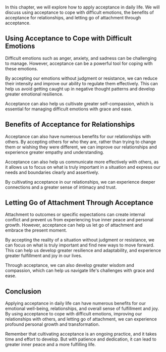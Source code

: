 
In this chapter, we will explore how to apply acceptance in daily life. We will discuss using acceptance to cope with difficult emotions, the benefits of acceptance for relationships, and letting go of attachment through acceptance.

Using Acceptance to Cope with Difficult Emotions
------------------------------------------------

Difficult emotions such as anger, anxiety, and sadness can be challenging to manage. However, acceptance can be a powerful tool for coping with these emotions.

By accepting our emotions without judgment or resistance, we can reduce their intensity and improve our ability to regulate them effectively. This can help us avoid getting caught up in negative thought patterns and develop greater emotional resilience.

Acceptance can also help us cultivate greater self-compassion, which is essential for managing difficult emotions with grace and ease.

Benefits of Acceptance for Relationships
----------------------------------------

Acceptance can also have numerous benefits for our relationships with others. By accepting others for who they are, rather than trying to change them or wishing they were different, we can improve our relationships and experience greater empathy and understanding.

Acceptance can also help us communicate more effectively with others, as it allows us to focus on what is truly important in a situation and express our needs and boundaries clearly and assertively.

By cultivating acceptance in our relationships, we can experience deeper connections and a greater sense of intimacy and trust.

Letting Go of Attachment Through Acceptance
-------------------------------------------

Attachment to outcomes or specific expectations can create internal conflict and prevent us from experiencing true inner peace and personal growth. However, acceptance can help us let go of attachment and embrace the present moment.

By accepting the reality of a situation without judgment or resistance, we can focus on what is truly important and find new ways to move forward. This can help us develop greater resilience and adaptability, and experience greater fulfillment and joy in our lives.

Through acceptance, we can also develop greater wisdom and compassion, which can help us navigate life's challenges with grace and ease.

Conclusion
----------

Applying acceptance in daily life can have numerous benefits for our emotional well-being, relationships, and overall sense of fulfillment and joy. By using acceptance to cope with difficult emotions, improving our relationships with others, and letting go of attachment, we can experience profound personal growth and transformation.

Remember that cultivating acceptance is an ongoing practice, and it takes time and effort to develop. But with patience and dedication, it can lead to greater inner peace and a more fulfilling life.
